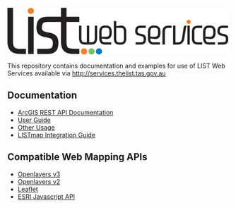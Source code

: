 ![](images/services_logo.png?raw=true)

This repository contains documentation and examples for use of LIST Web Services available via http://services.thelist.tas.gov.au

## Documentation
* [ArcGIS REST API Documentation](http://services.thelist.tas.gov.au/arcgis/sdk/rest/index.html?catalog.html)
* [User Guide](https://github.com/DPIPWE/list-spatial-web-service-examples/raw/master/Documentation/LIST_Spatial_Web_Services_User_Guide.pdf)
* [Other Usage](https://github.com/DPIPWE/list-spatial-web-service-examples/wiki/Other+Usage)
* [LISTmap Integration Guide](https://github.com/DPIPWE/list-spatial-web-service-examples/raw/master/Documentation/LIST_Spatial_Web_Services_Use)

## Compatible Web Mapping APIs
* [Openlayers v3](http://openlayers.org)
* [Openlayers v2](http://openlayers.org/two/)
* [Leaflet](http://leafletjs.com/)
* [ESRI Javascript API](https://developers.arcgis.com/javascript/)

